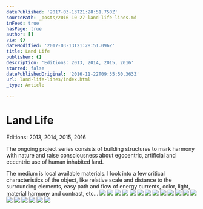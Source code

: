 ```yaml
---
datePublished: '2017-03-13T21:28:51.750Z'
sourcePath: _posts/2016-10-27-land-life-lines.md
inFeed: true
hasPage: true
author: []
via: {}
dateModified: '2017-03-13T21:28:51.096Z'
title: Land Life
publisher: {}
description: 'Editions: 2013, 2014, 2015, 2016'
starred: false
datePublishedOriginal: '2016-11-22T09:35:50.363Z'
url: land-life-lines/index.html
_type: Article

---
```

# Land Life

Editions: 2013, 2014, 2015, 2016

The ongoing project series consists of building structures to mark harmony with nature and raise consciousness about egocentric, artificial and eccentric use of human inhabited land.

The medium is local available materials. I look into a few critical characteristics of the object, like relative scale and distance to the surrounding elements, easy path and flow of energy currents, color, light, material harmony and contrast, etc...
![](https://the-grid-user-content.s3-us-west-2.amazonaws.com/63246486-a93e-44b3-8307-64d409529a1c.jpg)
![](https://the-grid-user-content.s3-us-west-2.amazonaws.com/f400bdb3-13fe-43bc-976a-2e375c10119d.jpg)
![](https://s3-us-west-2.amazonaws.com/the-grid-img/p/22eb5b9746f4f6f57c4f923e20f1eb10def6aa5b.jpg)
![](https://the-grid-user-content.s3-us-west-2.amazonaws.com/b14ca33e-8060-4437-9568-0ad7e3d867e2.jpg)
![](https://the-grid-user-content.s3-us-west-2.amazonaws.com/df028791-300b-4dab-a6ef-7b7bb24a5b4c.jpg)
![](https://the-grid-user-content.s3-us-west-2.amazonaws.com/9a3c83b5-4677-4a35-af1b-f4e136e33e97.jpg)
![](https://the-grid-user-content.s3-us-west-2.amazonaws.com/e1e975ba-513f-4f4e-aad3-932ab791f2ae.jpg)
![](https://the-grid-user-content.s3-us-west-2.amazonaws.com/f9a60a37-b810-4f32-ac2c-97296e547a6d.jpg)
![](https://the-grid-user-content.s3-us-west-2.amazonaws.com/d9da9306-e14a-44ed-aa63-7a610d6836a4.jpg)
![](https://the-grid-user-content.s3-us-west-2.amazonaws.com/520c3a0d-d950-4cc7-9616-e36ade0bb110.jpg)
![](https://s3-us-west-2.amazonaws.com/the-grid-img/p/109042f299e4e819d887775b9bf19cf8cbaf79c5.jpg)
![](https://s3-us-west-2.amazonaws.com/the-grid-img/p/2a2ac267587da1edb6fef4949d581662b48c1578.jpg)
![](https://s3-us-west-2.amazonaws.com/the-grid-img/p/cc97c3987191b2d3b3529d10d2361334010d0148.jpg)
![](https://s3-us-west-2.amazonaws.com/the-grid-img/p/9e55d04561cd6fcd47ae3941db9077f793c72255.jpg)
![](https://the-grid-user-content.s3-us-west-2.amazonaws.com/c34ee290-1bd3-451e-ac21-ac97809aeefd.jpg)
![](https://the-grid-user-content.s3-us-west-2.amazonaws.com/2b9ff815-6d5c-45dc-83f9-bb69f3a4c0ec.jpg)
![](https://the-grid-user-content.s3-us-west-2.amazonaws.com/66eef8f6-9524-4cfc-8f14-7fb20371b544.jpg)
![](https://s3-us-west-2.amazonaws.com/the-grid-img/p/caf6596645ea774d16bb907392255c34c0b52b8b.jpg)
![](https://the-grid-user-content.s3-us-west-2.amazonaws.com/3c8f7995-058f-4fab-9692-3905fb5ba097.jpg)